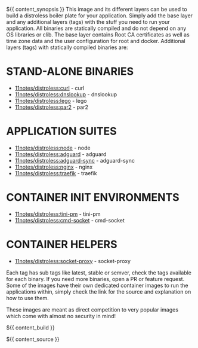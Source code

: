 ${{ content_synopsis }} This image and its different layers can be used to build a distroless boiler plate for your application. Simply add the base layer and any additional layers (tags) with the stuff you need to run your application. All binaries are statically compiled and do not depend on any OS libraries or clib. The base layer contains Root CA certificates as well as time zone data and the user configuration for root and docker. Additional layers (tags) with statically compiled binaries are:

# STAND-ALONE BINARIES
* [11notes/distroless:curl](https://github.com/11notes/docker-distroless/blob/master/curl.dockerfile) - curl
* [11notes/distroless:dnslookup](https://github.com/11notes/docker-distroless/blob/master/dnslookup.dockerfile) - dnslookup
* [11notes/distroless:lego](https://github.com/11notes/docker-distroless/blob/master/lego.dockerfile) - lego
* [11notes/distroless:par2](https://github.com/11notes/docker-distroless/blob/master/par2.dockerfile) - par2

# APPLICATION SUITES
* [11notes/distroless:node](https://github.com/11notes/docker-node) - node
* [11notes/distroless:adguard](https://github.com/11notes/docker-adguard) - adguard
* [11notes/distroless:adguard-sync](https://github.com/11notes/docker-adguard-sync) - adguard-sync
* [11notes/distroless:nginx](https://github.com/11notes/docker-nginx) - nginx
* [11notes/distroless:traefik](https://github.com/11notes/docker-traefik) - traefik

# CONTAINER INIT ENVIRONMENTS
* [11notes/distroless:tini-pm](https://github.com/11notes/go-tini-pm) - tini-pm
* [11notes/distroless:cmd-socket](https://github.com/11notes/go-cmd-socket) - cmd-socket

# CONTAINER HELPERS
* [11notes/distroless:socket-proxy](https://github.com/11notes/docker-socket-proxy) - socket-proxy

Each tag has sub tags like latest, stable or semver, check the tags available for each binary. If you need more binaries, open a PR or feature request. Some of the images have their own dedicated container images to run the applications within, simply check the link for the source and explanation on how to use them.

These images are meant as direct competition to very popular images which come with almost no security in mind!

${{ content_build }}

${{ content_source }}